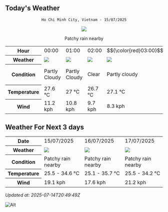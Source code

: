 ## Today's Weather
<div align="center">

`Ho Chi Minh City, Vietnam - 15/07/2025`

<img src="https://cdn.weatherapi.com/weather/64x64/day/176.png"/>

Patchy rain nearby

</div>


<table>
    <tr>
        <th>Hour</th>
          <td>00:00</div>   <td>01:00</div>   <td>02:00</div>   <td>$${\color{red}03:00}$$</td>   <td>04:00</div>   <td>05:00</div>   <td>06:00</div>   <td>07:00</div>   <td>08:00</div>   <td>09:00</div>   <td>10:00</div>   <td>11:00</div>   <td>12:00</div>   <td>13:00</div>   <td>14:00</div>   <td>15:00</div>   <td>16:00</div>   <td>17:00</div>   <td>18:00</div>   <td>19:00</div>   <td>20:00</div>   <td>21:00</div>   <td>22:00</div>   <td>23:00</div> 
    </tr>
    <tr>
        <th>Weather</th>
        <td><img src="https://cdn.weatherapi.com/weather/64x64/night/116.png"></img></td><td><img src="https://cdn.weatherapi.com/weather/64x64/night/116.png"></img></td><td><img src="https://cdn.weatherapi.com/weather/64x64/night/113.png"></img></td><td><img src="https://cdn.weatherapi.com/weather/64x64/night/116.png"></img></td><td><img src="https://cdn.weatherapi.com/weather/64x64/night/116.png"></img></td><td><img src="https://cdn.weatherapi.com/weather/64x64/night/116.png"></img></td><td><img src="https://cdn.weatherapi.com/weather/64x64/day/113.png"></img></td><td><img src="https://cdn.weatherapi.com/weather/64x64/day/116.png"></img></td><td><img src="https://cdn.weatherapi.com/weather/64x64/day/176.png"></img></td><td><img src="https://cdn.weatherapi.com/weather/64x64/day/116.png"></img></td><td><img src="https://cdn.weatherapi.com/weather/64x64/day/116.png"></img></td><td><img src="https://cdn.weatherapi.com/weather/64x64/day/119.png"></img></td><td><img src="https://cdn.weatherapi.com/weather/64x64/day/119.png"></img></td><td><img src="https://cdn.weatherapi.com/weather/64x64/day/176.png"></img></td><td><img src="https://cdn.weatherapi.com/weather/64x64/day/122.png"></img></td><td><img src="https://cdn.weatherapi.com/weather/64x64/day/176.png"></img></td><td><img src="https://cdn.weatherapi.com/weather/64x64/day/116.png"></img></td><td><img src="https://cdn.weatherapi.com/weather/64x64/day/176.png"></img></td><td><img src="https://cdn.weatherapi.com/weather/64x64/day/116.png"></img></td><td><img src="https://cdn.weatherapi.com/weather/64x64/night/113.png"></img></td><td><img src="https://cdn.weatherapi.com/weather/64x64/night/176.png"></img></td><td><img src="https://cdn.weatherapi.com/weather/64x64/night/176.png"></img></td><td><img src="https://cdn.weatherapi.com/weather/64x64/night/176.png"></img></td><td><img src="https://cdn.weatherapi.com/weather/64x64/night/176.png"></img></td>
    </tr>
    <tr>
        <th>Condition</th>
        <td width="200px">Partly Cloudy </td><td width="200px">Partly Cloudy </td><td width="200px">Clear </td><td width="200px">Partly cloudy</td><td width="200px">Partly Cloudy </td><td width="200px">Partly Cloudy </td><td width="200px">Sunny</td><td width="200px">Partly Cloudy </td><td width="200px">Patchy rain nearby</td><td width="200px">Partly Cloudy </td><td width="200px">Partly Cloudy </td><td width="200px">Cloudy </td><td width="200px">Cloudy </td><td width="200px">Patchy rain nearby</td><td width="200px">Overcast </td><td width="200px">Patchy rain nearby</td><td width="200px">Partly Cloudy </td><td width="200px">Patchy rain nearby</td><td width="200px">Partly Cloudy </td><td width="200px">Clear </td><td width="200px">Patchy rain nearby</td><td width="200px">Patchy rain nearby</td><td width="200px">Patchy rain nearby</td><td width="200px">Patchy rain nearby</td>
    </tr>
    <tr>
        <th>Temperature</th>
        <td>27.6 °C</td><td>27 °C</td><td>26.7 °C</td><td>27.1 °C</td><td>25.8 °C</td><td>25.5 °C</td><td>25.6 °C</td><td>27 °C</td><td>29 °C</td><td>30.9 °C</td><td>32.5 °C</td><td>33.9 °C</td><td>34.6 °C</td><td>34.2 °C</td><td>32.7 °C</td><td>32 °C</td><td>32.9 °C</td><td>33.1 °C</td><td>31.1 °C</td><td>29.8 °C</td><td>28.7 °C</td><td>27.3 °C</td><td>26.3 °C</td><td>26.2 °C</td>
    </tr>
    <tr>
        <th>Wind</th>
        <td>11.2 kph</td><td>10.8 kph</td><td>9.7 kph</td><td>8.3 kph</td><td>7.9 kph</td><td>6.8 kph</td><td>6.5 kph</td><td>9.7 kph</td><td>12.6 kph</td><td>15.1 kph</td><td>16.6 kph</td><td>18.4 kph</td><td>19.1 kph</td><td>17.3 kph</td><td>15.5 kph</td><td>16.2 kph</td><td>15.1 kph</td><td>18.7 kph</td><td>16.9 kph</td><td>16.9 kph</td><td>14.4 kph</td><td>13.3 kph</td><td>11.5 kph</td><td>11.2 kph</td>
    </tr>
</table>


## Weather For Next 3 days


<table>
    <tr>
        <th>Date</th>
        <td>15/07/2025</td><td>16/07/2025</td><td>17/07/2025</td>
    </tr>
    <tr>
        <th>Weather</th>
        <td><img src="https://cdn.weatherapi.com/weather/64x64/day/176.png"></img></td><td><img src="https://cdn.weatherapi.com/weather/64x64/day/176.png"></img></td><td><img src="https://cdn.weatherapi.com/weather/64x64/day/176.png"></img></td>
    </tr>
    <tr>
        <th>Condition</th>
        <td width="200px">Patchy rain nearby</td><td width="200px">Patchy rain nearby</td><td width="200px">Patchy rain nearby</td>
    </tr>
    <tr>
        <th>Temperature</th>
        <td>25.5 -  34.6 °C</td><td>25.1 -  35.7 °C</td><td>25.5 -  34.2 °C</td>
    </tr>
    <tr>
        <th>Wind</th>
        <td>19.1 kph</td><td>17.6 kph</td><td>21.2 kph</td>
    </tr>
</table>


*Updated at: 2025-07-14T20:49:49Z*

![Alt](https://repobeats.axiom.co/api/embed/7d451ae2cdef1648d2e14e5cc714356b2ebae209.svg "Repobeats analytics image")